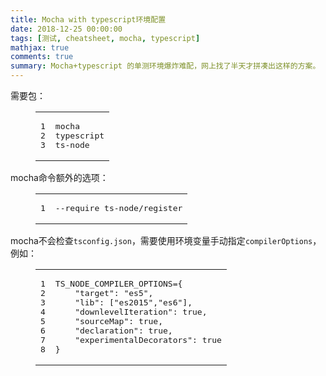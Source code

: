 ```yaml
---
title: Mocha with typescript环境配置
date: 2018-12-25 00:00:00
tags: [测试, cheatsheet, mocha, typescript]
mathjax: true
comments: true
summary: Mocha+typescript 的单测环境爆炸难配，网上找了半天才拼凑出这样的方案。
---
```

<p>需要包：</p>
    <figure class="highlight plain"><table><tr><td class="gutter"><pre><span class="line">1</span><br/><span class="line">2</span><br/><span class="line">3</span><br/></pre></td><td class="code"><pre><span class="line">mocha</span><br/><span class="line">typescript</span><br/><span class="line">ts-node</span><br/></pre></td></tr></table></figure>
<p>mocha命令额外的选项：</p>
<figure class="highlight shell"><table><tr><td class="gutter"><pre><span class="line">1</span><br/></pre></td><td class="code"><pre><span class="line">--require ts-node/register</span><br/></pre></td></tr></table></figure>
<p>mocha不会检查<code>tsconfig.json</code>，需要使用环境变量手动指定<code>compilerOptions</code>，例如：</p>
<figure class="highlight"><table><tr><td class="gutter"><pre><span class="line">1</span><br/><span class="line">2</span><br/><span class="line">3</span><br/><span class="line">4</span><br/><span class="line">5</span><br/><span class="line">6</span><br/><span class="line">7</span><br/><span class="line">8</span><br/></pre></td><td class="code"><pre><span class="line">TS_NODE_COMPILER_OPTIONS={</span><br/><span class="line">    "target": "es5",     </span><br/><span class="line">    "lib": ["es2015","es6"],</span><br/><span class="line">    "downlevelIteration": true,</span><br/><span class="line">    "sourceMap": true,</span><br/><span class="line">    "declaration": true,</span><br/><span class="line">    "experimentalDecorators": true</span><br/><span class="line">}</span><br/></pre></td></tr></table></figure>

